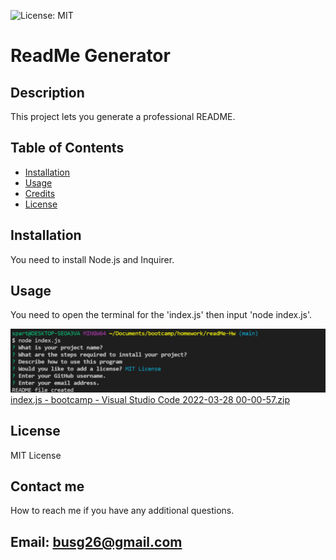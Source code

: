 
 ![License: MIT](https://img.shields.io/badge/License-MIT-yellow.svg)

# ReadMe Generator

## Description
This project lets you generate a professional README.

## Table of Contents
- [Installation](#installation)
- [Usage](#usage)
- [Credits](#credits)
- [License](#license)

## Installation

 You need to install Node.js and Inquirer.

## Usage

 You need to open the terminal for the 'index.js' then input 'node index.js'.

![How it works.](assets/images/Screenshot.png)
[index.js - bootcamp - Visual Studio Code 2022-03-28 00-00-57.zip](https://github.com/GustavoTijerino1/readMe-Hw/files/8359780/index.js.-.bootcamp.-.Visual.Studio.Code.2022-03-28.00-00-57.zip)


## License

 MIT License

## Contact me
How to reach me if you have any additional questions.



Email: busg26@gmail.com
---
    
    
    
